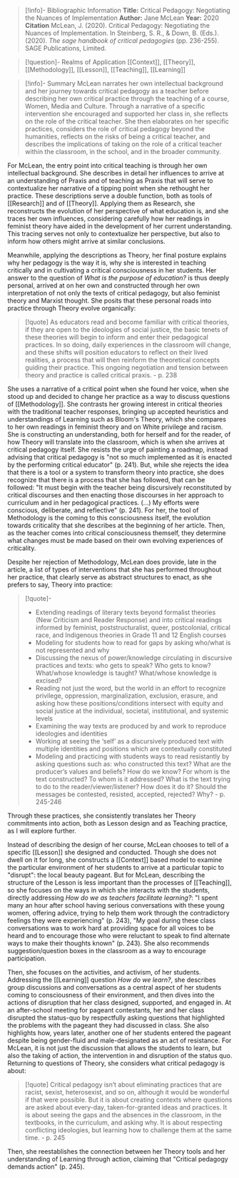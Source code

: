>[!info]- Bibliographic Information
>**Title:** Critical Pedagogy: Negotiating the Nuances of Implementation
>**Author:** Jane McLean
>**Year:** 2020
>**Citation**
>McLean, J. (2020). Critical Pedagogy: Negotiating the Nuances of Implementation. In Steinberg, S. R., & Down, B. (Eds.). (2020). _The sage handbook of critical pedagogies_ (pp. 236-255). SAGE Publications, Limited.

>[!question]- Realms of Application
>[[Context]], [[Theory]], [[Methodology]], [[Lesson]], [[Teaching]], [[Learning]]

>[!info]- Summary
McLean narrates her own intellectual background and her journey towards critical pedagogy as a teacher before describing her own critical practice through the teaching of a course, Women, Media and Culture. Through a narrative of a specific intervention she encouraged and supported her class in, she reflects on the role of the critical teacher. She then elaborates on her specific practices, considers the role of critical pedagogy beyond the humanities, reflects on the risks of being a critical teacher, and describes the implications of taking on the role of a critical teacher within the classroom, in the school, and in the broader community.

For McLean, the entry point into critical teaching is through her own intellectual background. She describes in detail her influences to arrive at an understanding of Praxis and of teaching as Praxis that will serve to contextualize her narrative of a tipping point when she rethought her practice. These descriptions serve a double function, both as tools of [[Research]] and of [[Theory]]. Applying them as Research, she reconstructs the evolution of her perspective of what education is, and she traces her own influences, considering carefully how her readings in feminist theory have aided in the development of her current understanding. This tracing serves not only to contextualize her perspective, but also to inform how others might arrive at similar conclusions. 

Meanwhile, applying the descriptions as Theory, her final posture explains why her pedagogy is the way it is, why she is interested in teaching critically and in cultivating a critical consciousness in her students. Her answer to the question of *What is the purpose of education?* is thus deeply personal, arrived at on her own and constructed through her own interpretation of not only the texts of critical pedagogy, but also feminist theory and Marxist thought. She posits that these personal roads into practice through Theory evolve organically:

>[!quote]
>As educators read and become familiar with critical theories, if they are open to the ideologies of social justice, the basic tenets of these theories will begin to inform and enter their pedagogical practices. In so doing, daily experiences in the classroom will change, and these shifts will position educators to reflect on their lived realities, a process that will then reinform the theoretical concepts guiding their practice. This ongoing negotiation and tension between theory and practice is called critical praxis.
>\- p. 238

She uses a narrative of a critical point when she found her voice, when she stood up and decided to change her practice as a way to discuss questions of [[Methodology]]. She contrasts her growing interest in critical theories with the traditional teacher responses, bringing up accepted heuristics and understandings of Learning such as Bloom's Theory, which she compares to her own readings in feminist theory and on White privilege and racism. She is constructing an understanding, both for herself and for the reader, of how Theory will translate into the classroom, which is when she arrives at critical pedagogy itself. She resists the urge of painting a roadmap, instead advising that critical pedagogy is "not so much implemented as it is enacted by the performing critical educator" (p. 241). But, while she rejects the idea that there is a tool or a system to transform theory into practice, she does recognize that there is a process that she has followed, that can be followed: "It must begin with the teacher being discursively reconstituted by critical discourses and then enacting those discourses in her approach to curriculum and in her pedagogical practices. (...) My efforts were conscious, deliberate, and reflective" (p. 241). For her, the tool of Methodology is the coming to this consciousness itself, the evolution towards criticality that she describes at the beginning of her article. Then, as the teacher comes into critical consciousness themself, they determine what changes must be made based on their own evolving experiences of criticality.

Despite her rejection of Methodology, McLean does provide, late in the article, a list of types of interventions that she has performed throughout her practice, that clearly serve as abstract structures to enact, as she prefers to say, Theory into practice:

>[!quote]-
>- Extending readings of literary texts beyond formalist theories (New Criticism and Reader Response) and into critical readings informed by feminist, poststructuralist, queer, postcolonial, critical race, and Indigenous theories in Grade 11 and 12 English courses
>- Modeling for students how to read for gaps by asking who/what is not represented and why
>- Discussing the nexus of power/knowledge circulating in discursive practices and texts: who gets to speak? Who gets to know? What/whose knowledge is taught? What/whose knowledge is excised?
>- Reading not just the word, but the world in an effort to recognize privilege, oppression, marginalization, exclusion, erasure, and asking how these positions/conditions intersect with equity and social justice at the individual, societal, institutional, and systemic levels
>- Examining the way texts are produced by and work to reproduce ideologies and identities
>- Working at seeing the ‘self’ as a discursively produced text with multiple identities and positions which are contextually constituted
>- Modeling and practicing with students ways to read resistantly by asking questions such as: who constructed this text? What are the producer’s values and beliefs? How do we know? For whom is the text constructed? To whom is it addressed? What is the text trying to do to the reader/viewer/listener? How does it do it? Should the messages be contested, resisted, accepted, rejected? Why?
>\- p. 245-246

Through these practices, she consistently translates her Theory commitments into action, both as Lesson design and as Teaching practice, as I will explore further.

Instead of describing the design of her course, McLean chooses to tell of a specific [[Lesson]] she designed and conducted. Though she does not dwell on it for long, she constructs a [[Context]] based model to examine the particular environment of her students to arrive at a particular topic to "disrupt": the local beauty pageant. But for McLean, describing the structure of the Lesson is less important than the processes of [[Teaching]], so she focuses on the ways in which she interacts with the students, directly addressing *How do we as teachers facilitate learning?*: "I spent many an hour after school having serious conversations with these young women, offering advice, trying to help them work through the contradictory feelings they were experiencing" (p. 243), "My goal during these class conversations was to work hard at providing space for all voices to be heard and to encourage those who were reluctant to speak to find alternate ways to make their thoughts known" (p. 243). She also recommends suggestion/question boxes in the classroom as a way to encourage participation.

Then, she focuses on the activities, and activism, of her students. Addressing the [[Learning]] question *How do we learn?*, she describes group discussions and conversations as a central aspect of her students coming to consciousness of their environment, and then dives into the actions of disruption that her class designed, supported, and engaged in. At an after-school meeting for pageant contestants, her and her class disrupted the status-quo by respectfully asking questions that highlighted the problems with the pageant they had discussed in class. She also highlights how, years later, another one of her students entered the pageant despite being gender-fluid and male-designated as an act of resistance. For McLean, it is not just the discussion that allows the students to learn, but also the taking of action, the intervention in and disruption of the status quo. Returning to questions of Theory, she considers what critical pedagogy is about:

>[!quote]
>Critical pedagogy isn’t about eliminating practices that are racist, sexist, heterosexist, and so on, although it would be wonderful if that were possible. But it is about creating contexts where questions are asked about every-day, taken-for-granted ideas and practices. It is about seeing the gaps and the absences in the classroom, in the textbooks, in the curriculum, and asking why. It is about respecting conflicting ideologies, but learning how to challenge them at the same time.
>\- p. 245

Then, she reestablishes the connection between her Theory tools and her understanding of Learning through action, claiming that "Critical pedagogy demands action" (p. 245).
